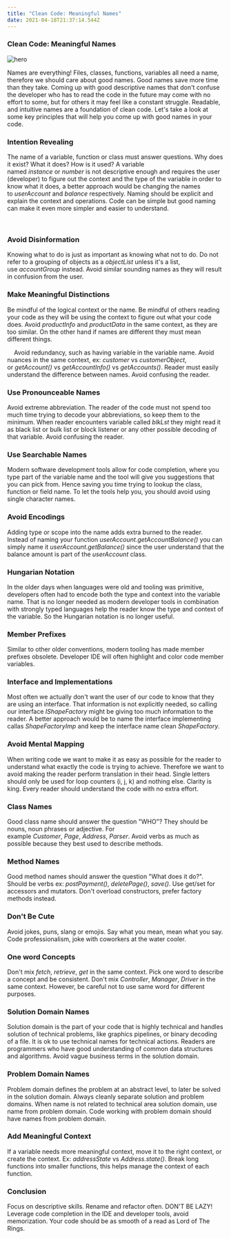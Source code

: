 ```yaml
---
title: "Clean Code: Meaningful Names"
date: 2021-04-18T21:37:14.544Z
---
```

### Clean Code: Meaningful Names

![hero](/img/codenames_1.png "hero")

Names are everything! Files, classes, functions, variables all need a name, therefore we should care about good names. Good names save more time than they take. Coming up with good descriptive names that don't confuse the developer who has to read the code in the future may come with no effort to some, but for others it may feel like a constant struggle. Readable, and intuitive names are a foundation of clean code. Let's take a look at some key principles that will help you come up with good names in your code.

### Intention Revealing

The name of a variable, function or class must answer questions. Why does it exist? What it does? How is it used? A variable named *instance* or *number* is not descriptive enough and requires the user (developer) to figure out the context and the type of the variable in order to know what it does, a better approach would be changing the names to *userAccount* and *balance* respectively. Naming should be explicit and explain the context and operations. Code can be simple but good naming can make it even more simpler and easier to understand.

    

### Avoid Disinformation

Knowing what to do is just as important as knowing what not to do. Do not refer to a grouping of objects as a *objectList* unless it's a list, use *accountGroup* instead. Avoid similar sounding names as they will result in confusion from the user.

### Make Meaningful Distinctions

Be mindful of the logical context or the name. Be mindful of others reading your code as they will be using the context to figure out what your code does. Avoid *productInfo* and *productData* in the same context, as they are too similar. On the other hand if names are different they must mean different things. 

    Avoid redundancy, such as having variable in the variable name. Avoid nuances in the same context, ex: *customer* vs *customerObject*, or *getAccount()* vs *getAccountInfo()* vs *getAccounts()*. Reader must easily understand the difference between names. Avoid confusing the reader.

### Use Pronounceable Names

Avoid extreme abbreviation. The reader of the code must not spend too much time trying to decode your abbreviations, so keep them to the minimum. When reader encounters variable called *blkLst* they might read it as black list or bulk list or block listener or any other possible decoding of that variable. Avoid confusing the reader.

### Use Searchable Names

Modern software development tools allow for code completion, where you type part of the variable name and the tool will give you suggestions that you can pick from. Hence saving you time trying to lookup the class, function or field name. To let the tools help you, you should avoid using single character names. 

### Avoid Encodings

Adding type or scope into the name adds extra burned to the reader. Instead of naming your function *userAccount.getAccountBalance()* you can simply name it *userAccount.getBalance()* since the user understand that the balance amount is part of the *userAccount* class.

### Hungarian Notation

In the older days when languages were old and tooling was primitive, developers often had to encode both the type and context into the variable name. That is no longer needed as modern developer tools in combination with strongly typed languages help the reader know the type and context of the variable. So the Hungarian notation is no longer useful.

### Member Prefixes

Similar to other older conventions, modern tooling has made member prefixes obsolete. Developer IDE will often highlight and color code member variables.  

### Interface and Implementations

Most often we actually don't want the user of our code to know that they are using an interface. That information is not explicitly needed, so calling our interface *IShapeFactory* might be giving too much information to the reader. A better approach would be to name the interface implementing callas *ShapeFactoryImp* and keep the interface name clean *ShapeFactory*. 

### Avoid Mental Mapping

When writing code we want to make it as easy as possible for the reader to understand what exactly the code is trying to achieve. Therefore we want to avoid making the reader perform translation in their head. Single letters should only be used for loop counters (i, j, k) and nothing else. Clarity is king. Every reader should understand the code with no extra effort. 

### Class Names

Good class name should answer the question "WHO"? They should be nouns, noun phrases or adjective. For example *Customer*, *Page*, *Address*, *Parser*. Avoid verbs as much as possible because they best used to describe methods.

### Method Names

Good method names should answer the question "What does it do?". Should be verbs ex: *postPayment()*, *deletePage()*, *save()*. Use get/set for accessors and mutators. Don't overload constructors, prefer factory methods instead.

### Don't Be Cute

Avoid jokes, puns, slang or emojis. Say what you mean, mean what you say. Code professionalism, joke with coworkers at the water cooler.  

### One word Concepts

Don't mix *fetch*, *retrieve*, *get* in the same context. Pick one word to describe a concept and be consistent. Don't mix *Controller*, *Manager*, *Driver* in the same context. However, be careful not to use same word for different purposes. 

### Solution Domain Names

Solution domain is the part of your code that is highly technical and handles solution of technical problems, like graphics pipelines, or binary decoding of a file. It is ok to use technical names for technical actions. Readers are programmers who have good understanding of common data structures and algorithms. Avoid vague business terms in the solution domain.

### Problem Domain Names

Problem domain defines the problem at an abstract level, to later be solved in the solution domain. Always cleanly separate solution and problem domains. When name is not related to technical area solution domain, use name from problem domain. Code working with problem domain should have names from problem domain.

### Add Meaningful Context

If a variable needs more meaningful context, move it to the right context, or create the context. Ex: *addressState* vs *Address.state()*. Break long functions into smaller functions, this helps manage the context of each function.

### Conclusion

Focus on descriptive skills. Rename and refactor often. DON'T BE LAZY! Leverage code completion in the IDE and developer tools, avoid memorization. Your code should be as smooth of a read as Lord of The Rings.